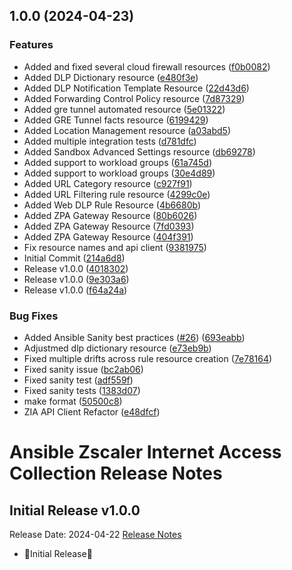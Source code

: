 ## 1.0.0 (2024-04-23)


### Features

* Added and fixed several cloud firewall resources ([f0b0082](https://github.com/zscaler/ziacloud-ansible/commit/f0b0082a8d71e449b5d82b53140e5967dcb1cd90))
* Added DLP Dictionary resource ([e480f3e](https://github.com/zscaler/ziacloud-ansible/commit/e480f3e22eb3a861206899a37aec09fc7571d15e))
* Added DLP Notification Template Resource ([22d43d6](https://github.com/zscaler/ziacloud-ansible/commit/22d43d62935cb5fecc0d237109ba48aa7673a531))
* Added Forwarding Control Policy resource ([7d87329](https://github.com/zscaler/ziacloud-ansible/commit/7d873294b25b152755503fc83d92dbc4326656ce))
* Added gre tunnel automated resource ([5e01322](https://github.com/zscaler/ziacloud-ansible/commit/5e013223970ac38d7da835ed06a6a02ed2f31eaa))
* Added GRE Tunnel facts resource ([6199429](https://github.com/zscaler/ziacloud-ansible/commit/6199429a497c08ada19f8caabfd75b13a195437d))
* Added Location Management resource ([a03abd5](https://github.com/zscaler/ziacloud-ansible/commit/a03abd556a38a29ed744ce2c1672ae864dd9f8cc))
* Added multiple integration tests ([d781dfc](https://github.com/zscaler/ziacloud-ansible/commit/d781dfc868b067288695cc5835396e9b95356f05))
* Added Sandbox Advanced Settings resource ([db69278](https://github.com/zscaler/ziacloud-ansible/commit/db692781a21b7cad2fe858f7cc48278cd3442e3b))
* Added support to workload groups ([61a745d](https://github.com/zscaler/ziacloud-ansible/commit/61a745dd8e1f60d79ead68d83ae43b1e452c4871))
* Added support to workload groups ([30e4d89](https://github.com/zscaler/ziacloud-ansible/commit/30e4d898aadbb9ffc8cf0f19567978bef76d0b52))
* Added URL Category resource ([c927f91](https://github.com/zscaler/ziacloud-ansible/commit/c927f91b0bac40a1079528763e75b71176bda78d))
* Added URL Filtering rule resource ([4299c0e](https://github.com/zscaler/ziacloud-ansible/commit/4299c0ee30213d6b8f1ba2a0d357b68d3d653ea1))
* Added Web DLP Rule Resource ([4b6680b](https://github.com/zscaler/ziacloud-ansible/commit/4b6680b836488a3cf062e508743cf7b4bb6f3c0c))
* Added ZPA Gateway Resource ([80b6026](https://github.com/zscaler/ziacloud-ansible/commit/80b60265011751f701ac07fa41d530bb257d83f5))
* Added ZPA Gateway Resource ([7fd0393](https://github.com/zscaler/ziacloud-ansible/commit/7fd0393694b501cc970707e772aeccf313bc8e87))
* Added ZPA Gateway Resource ([404f391](https://github.com/zscaler/ziacloud-ansible/commit/404f39162a33426e08e7b2d81166321a6c1bec03))
* Fix resource names and api client ([9381975](https://github.com/zscaler/ziacloud-ansible/commit/9381975727b9d02cf269c07513b48bd9908e0c61))
* Initial Commit ([214a6d8](https://github.com/zscaler/ziacloud-ansible/commit/214a6d818cbe8ef9d6dea451c5a5ef2440b26dbe))
* Release v1.0.0 ([4018302](https://github.com/zscaler/ziacloud-ansible/commit/401830280703d0a1dd422d8e5e1c5b41a1c9d4d9))
* Release v1.0.0 ([9e303a6](https://github.com/zscaler/ziacloud-ansible/commit/9e303a67b4e757855548c625de929187fa4f3b23))
* Release v1.0.0 ([f64a24a](https://github.com/zscaler/ziacloud-ansible/commit/f64a24a5463718b1e22de60395a66b448683440f))


### Bug Fixes

* Added Ansible Sanity best practices ([#26](https://github.com/zscaler/ziacloud-ansible/issues/26)) ([693eabb](https://github.com/zscaler/ziacloud-ansible/commit/693eabb6174e2530851d0ab33532bc0ee58abb81))
* Adjustmed dlp dictionary resource ([e73eb9b](https://github.com/zscaler/ziacloud-ansible/commit/e73eb9bdde1b6ff2314649556b02eeb0bd180cc8))
* Fixed multiple drifts across rule resource creation ([7e78164](https://github.com/zscaler/ziacloud-ansible/commit/7e781645c33301616ce68fa700ddd8d9b9ec9fe8))
* Fixed sanity issue ([bc2ab06](https://github.com/zscaler/ziacloud-ansible/commit/bc2ab06adef08f6f1fa7af49e93f81922f769d40))
* Fixed sanity test ([adf559f](https://github.com/zscaler/ziacloud-ansible/commit/adf559f80b78fe38e1f848cab01c4abf0cdccc56))
* Fixed sanity tests ([1383d07](https://github.com/zscaler/ziacloud-ansible/commit/1383d075fc57b830c1bdedbbb9183a4ec7b0c3ad))
* make format ([50500c8](https://github.com/zscaler/ziacloud-ansible/commit/50500c85cfe045cf226d76fb896eb38ceaa202f7))
* ZIA API Client Refactor ([e48dfcf](https://github.com/zscaler/ziacloud-ansible/commit/e48dfcf7478a1efd2c2248ff6374b6f9ef635a1f))

# Ansible Zscaler Internet Access Collection Release Notes

## Initial Release v1.0.0

Release Date: 2024-04-22
[Release Notes](https://github.com/zscaler/ziacloud-ansible/releases/tag/1.0.0)

- 🎉Initial Release🎉
